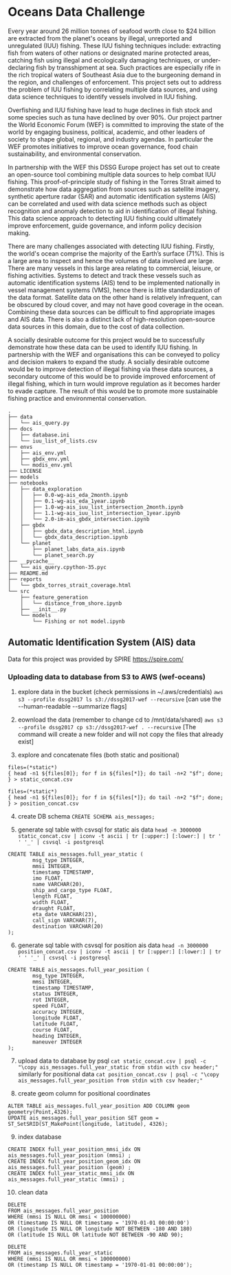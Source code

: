 # Oceans Data Challenge

Every year around 26 million tonnes of seafood worth close to $24 billion are extracted from the planet's oceans by illegal, unreported and unregulated (IUU) fishing. These IUU fishing techniques include: extracting fish from waters of other nations or designated marine protected areas, catching fish using illegal and ecologically damaging techniques, or under-declaring fish by transshipment at sea. Such practices are especially rife in the rich tropical waters of Southeast Asia due to the burgeoning demand in the region, and challenges of enforcement. This project sets out to address the problem of IUU fishing by correlating multiple data sources, and using data science techniques to identify vessels involved in IUU fishing.

Overfishing and IUU fishing have lead to huge declines in fish stock and some species such as tuna have declined by over 90%. Our project partner the World Economic Forum (WEF) is committed to improving the state of the world by engaging business, political, academic, and other leaders of society to shape global, regional, and industry agendas. In particular the WEF promotes initiatives to improve ocean governance, food chain sustainability, and environmental conservation.

In partnership with the WEF this DSSG Europe project has set out to create an open-source tool combining multiple data sources to help combat IUU fishing. This proof-of-principle study of fishing in the Torres Strait aimed to demonstrate how data aggregation from sources such as satellite imagery, synthetic aperture radar (SAR) and automatic identification systems (AIS) can be correlated and used with data science methods such as object recognition and anomaly detection to aid in identification of illegal fishing. This data science approach to detecting IUU fishing could ultimately improve enforcement, guide governance, and inform policy decision making.

There are many challenges associated with detecting IUU fishing. Firstly, the world's ocean comprise the majority of the Earth’s surface (71%). This is a large area to inspect and hence the volumes of data involved are large. There are many vessels in this large area relating to commercial, leisure, or fishing activities. Systems to detect and track these vessels such as automatic identification systems (AIS) tend to be implemented nationally in vessel management systems (VMS), hence there is little standardization of the data format. Satellite data on the other hand is relatively infrequent, can be obscured by cloud cover, and may not have good coverage in the ocean. Combining these data sources can be difficult to find appropriate images and AIS data. There is also a distinct lack of high-resolution open-source data sources in this domain, due to the cost of data collection. 

A socially desirable outcome for this project would be to successfully demonstrate how these data can be used to identify IUU fishing. In partnership with the WEF and organisations this can be conveyed to policy and decision makers to expand the study. A socially desirable outcome would be to improve detection of illegal fishing via these data sources, a secondary outcome of this would be to provide improved enforcement of illegal fishing, which in turn would improve regulation as it becomes harder to evade capture. The result of this would be to promote more sustainable fishing practice and environmental conservation. 

```
.
├── data
│   └── ais_query.py
├── docs
│   ├── database.ini
│   └── iuu_list_of_lists.csv
├── envs
│   ├── ais_env.yml
│   ├── gbdx_env.yml
│   └── modis_env.yml
├── LICENSE
├── models
├── notebooks
│   ├── data_exploration
│   │   ├── 0.0-wg-ais_eda_2month.ipynb
│   │   ├── 0.1-wg-ais_eda_1year.ipynb
│   │   ├── 1.0-wg-ais_iuu_list_intersection_2month.ipynb
│   │   ├── 1.1-wg-ais_iuu_list_intersection_1year.ipynb
│   │   └── 2.0-im-ais_gbdx_intersection.ipynb
│   ├── gbdx
│   │   ├── gbdx_data_description_html.ipynb
│   │   └── gbdx_data_description.ipynb
│   └── planet
│       ├── planet_labs_data_ais.ipynb
│       └── planet_search.py
├── __pycache__
│   └── ais_query.cpython-35.pyc
├── README.md
├── reports
│   └── gbdx_torres_strait_coverage.html
└── src
    ├── feature_generation
    │   └── distance_from_shore.ipynb
    ├── __init__.py
    └── models
        └── Fishing or not model.ipynb
```

## Automatic Identification System (AIS) data
Data for this project was provided by SPIRE
https://spire.com/

### Uploading data to database from S3 to AWS (wef-oceans)

1. explore data in the bucket (check permissions in ~/.aws/credentials)
`aws s3 --profile dssg2017 ls s3://dssg2017-wef --recursive`
[can use the --human-readable --summarize flags]

2. eownload the data (remember to change cd to /mnt/data/shared)
`aws s3 --profile dssg2017 cp s3://dssg2017-wef . --recursive`
[The command will create a new folder and will not copy the files that already exist]

3. explore and concatenate files (both static and positional)
```
files=(*static*)
{ head -n1 ${files[0]}; for f in ${files[*]}; do tail -n+2 "$f"; done; } > static_concat.csv

files=(*static*)
{ head -n1 ${files[0]}; for f in ${files[*]}; do tail -n+2 "$f"; done; } > position_concat.csv
```

4. create DB schema
`CREATE SCHEMA ais_messages;`

5. generate sql table with csvsql for static ais data
`head -n 3000000 static_concat.csv | iconv -t ascii | tr [:upper:] [:lower:] | tr ' ' '_' | csvsql -i postgresql`

```
CREATE TABLE ais_messages.full_year_static (
        msg_type INTEGER, 
        mmsi INTEGER, 
        timestamp TIMESTAMP, 
        imo FLOAT, 
        name VARCHAR(20), 
        ship_and_cargo_type FLOAT, 
        length FLOAT, 
        width FLOAT, 
        draught FLOAT, 
        eta_date VARCHAR(23), 
        call_sign VARCHAR(7), 
        destination VARCHAR(20)
);
```

6. generate sql table with csvsql for position ais data
`head -n 3000000 position_concat.csv | iconv -t ascii | tr [:upper:] [:lower:] | tr ' ' '_' | csvsql -i postgresql`

```
CREATE TABLE ais_messages.full_year_position (
        msg_type INTEGER, 
        mmsi INTEGER, 
        timestamp TIMESTAMP, 
        status INTEGER, 
        rot INTEGER, 
        speed FLOAT, 
        accuracy INTEGER, 
        longitude FLOAT, 
        latitude FLOAT, 
        course FLOAT, 
        heading INTEGER, 
        maneuver INTEGER
);
```


7. upload data to database by psql
`cat static_concat.csv | psql -c "\copy ais_messages.full_year_static from stdin with csv header;"`
similarly for positional data
`cat position_concat.csv | psql -c "\copy ais_messages.full_year_position from stdin with csv header;"`

8. create geom column for positional coordinates
```
ALTER TABLE ais_messages.full_year_position ADD COLUMN geom geometry(Point,4326);
UPDATE ais_messages.full_year_position SET geom = ST_SetSRID(ST_MakePoint(longitude, latitude), 4326);
```

9. index database
```
CREATE INDEX full_year_position_mmsi_idx ON ais_messages.full_year_position (mmsi) ;
CREATE INDEX full_year_position_geom_idx ON ais_messages.full_year_position (geom) ;
CREATE INDEX full_year_static_mmsi_idx ON ais_messages.full_year_static (mmsi) ;
```

10. clean data

```
DELETE
FROM ais_messages.full_year_position
WHERE (mmsi IS NULL OR mmsi < 100000000) 
OR (timestamp IS NULL OR timestamp = '1970-01-01 00:00:00') 
OR (longitude IS NULL OR longitude NOT BETWEEN -180 AND 180)
OR (latitude IS NULL OR latitude NOT BETWEEN -90 AND 90);

```

```
DELETE
FROM ais_messages.full_year_static
WHERE (mmsi IS NULL OR mmsi < 100000000) 
OR (timestamp IS NULL OR timestamp = '1970-01-01 00:00:00');
```

